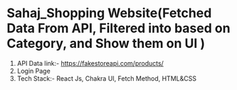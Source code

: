 # Sahaj_Shopping Website(Fetched Data From API, Filtered into based on Category, and Show them on UI  )
1. API Data link:- https://fakestoreapi.com/products/  
2. Login Page
3. Tech Stack:- React Js, Chakra UI, Fetch Method, HTML&CSS
